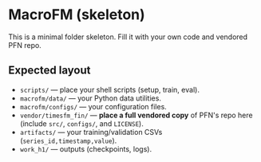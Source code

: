 # MacroFM (skeleton)
This is a minimal folder skeleton. Fill it with your own code and vendored PFN repo.

## Expected layout
- `scripts/` — place your shell scripts (setup, train, eval).
- `macrofm/data/` — your Python data utilities.
- `macrofm/configs/` — your configuration files.
- `vendor/timesfm_fin/` — **place a full vendored copy** of PFN's repo here (include `src/`, `configs/`, and `LICENSE`).
- `artifacts/` — your training/validation CSVs (`series_id,timestamp,value`).
- `work_h1/` — outputs (checkpoints, logs).
